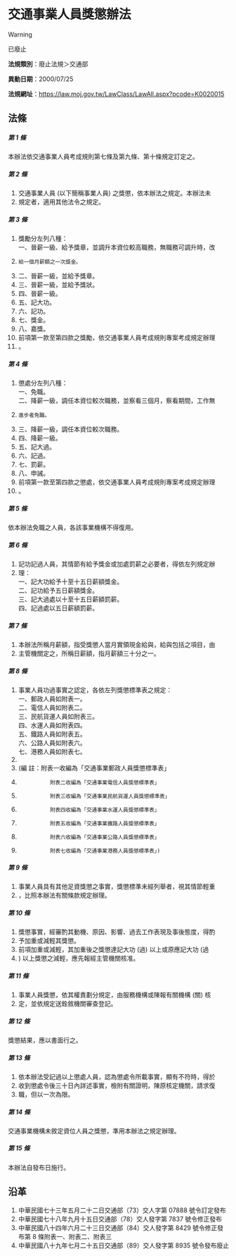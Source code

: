 # 交通事業人員獎懲辦法
> [!WARNING]
> 已廢止

**法規類別**：廢止法規＞交通部

**異動日期**：2000/07/25  

**法規網址**：https://law.moj.gov.tw/LawClass/LawAll.aspx?pcode=K0020015



## 法條
##### 第 1 條
本辦法依交通事業人員考成規則第七條及第九條、第十條規定訂定之。

##### 第 2 條
1. 交通事業人員 (以下簡稱事業人員) 之獎懲，依本辦法之規定。本辦法未
1. 規定者，適用其他法令之規定。

##### 第 3 條
1. 獎勵分左列八種：  
一、晉薪一級、給予獎章，並調升本資位較高職務，無職務可調升時，改
1.     給一個月薪額之一次獎金。
1. 二、晉薪一級，並給予獎章。
1. 三、晉薪一級，並給予獎狀。
1. 四、晉薪一級。
1. 五、記大功。
1. 六、記功。
1. 七、獎金。
1. 八、嘉獎。
1. 前項第一款至第四款之獎勵，依交通事業人員考成規則專案考成規定辦理
1. 。

##### 第 4 條
1. 懲處分左列八種：  
一、免職。  
二、降薪一級，調任本資位較次職務，並察看三個月，察看期間，工作無
1.     進步者免職。
1. 三、降薪一級，調任本資位較次職務。
1. 四、降薪一級。
1. 五、記大過。
1. 六、記過。
1. 七、罰薪。
1. 八、申誡。
1. 前項第一款至第四款之懲處，依交通事業人員考成規則專案考成規定辦理
1. 。

##### 第 5 條
依本辦法免職之人員，各該事業機構不得復用。

##### 第 6 條
1. 記功記過人員，其情節有給予獎金或加處罰薪之必要者，得依左列規定辦
1. 理：  
一、記大功給予十至十五日薪額獎金。  
二、記功給予五日薪額獎金。  
三、記大過處以十至十五日薪額罰薪。  
四、記過處以五日薪額罰薪。

##### 第 7 條
1. 本辦法所稱月薪額，指受獎懲人當月實領現金給與，給與包括之項目，由
1. 主管機關定之，所稱日薪額，指月薪額三十分之一。

##### 第 8 條
1. 事業人員功過事實之認定，各依左列獎懲標準表之規定：  
一、郵政人員如附表一。  
二、電信人員如附表二。  
三、民航貨運人員如附表三。  
四、水運人員如附表四。  
五、鐵路人員如附表五。  
六、公路人員如附表六。  
七、港務人員如附表七。
1. 
1.  (編      註：附表一收編為「交通事業郵政人員獎懲標準表」
1.               附表二收編為「交通事業電信人員獎懲標準表」
1.               附表三收編為「交通事業民航貨運人員獎懲標準表」
1.               附表四收編為「交通事業水運人員獎懲標準表」
1.               附表五收編為「交通事業鐵路人員獎懲標準表」
1.               附表六收編為「交通事業公路人員獎懲標準表」
1.               附表七收編為「交通事業港務人員獎懲標準表」)

##### 第 9 條
1. 事業人員具有其他足資獎懲之事實，獎懲標準未經列舉者，視其情節輕重
1. ，比照本辦法有關條款規定辦理。

##### 第 10 條
1. 獎懲事實，經審酌其動機、原因、影響、過去工作表現及事後態度，得酌
1. 予加重或減輕其獎懲。
1. 前項加重或減輕，其加重後之獎懲達記大功 (過) 以上或原應記大功 (過
1. ) 以上獎懲之減輕，應先報經主管機關核准。

##### 第 11 條
1. 事業人員獎懲，依其權責劃分規定，由服務機構或陳報有關機構 (關) 核
1. 定，並依規定送銓敘機關審查登記。

##### 第 12 條
獎懲結果，應以書面行之。

##### 第 13 條
1. 依本辦法受記過以上懲處人員，認為懲處令所載事實，顯有不符時，得於
1. 收到懲處令後三十日內詳述事實，檢附有關證明，陳原核定機關，請求復
1. 職，但以一次為限。

##### 第 14 條
交通事業機構未敘定資位人員之獎懲，準用本辦法之規定辦理。

##### 第 15 條
本辦法自發布日施行。

## 沿革
1. 中華民國七十三年五月二十二日交通部（73）交人字第 07888  號令訂定發布
1. 中華民國七十八年九月十五日交通部（78）交人發字第 7837 號令修正發布
1. 中華民國八十四年六月二十三日交通部（84）交人發字第 8429 號令修正發布第 8  條附表一、附表二、附表三
1. 中華民國八十九年七月二十五日交通部（89）交人發字第 8935 號令發布廢止
